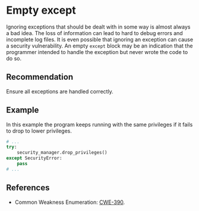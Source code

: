# Empty except
Ignoring exceptions that should be dealt with in some way is almost always a bad idea. The loss of information can lead to hard to debug errors and incomplete log files. It is even possible that ignoring an exception can cause a security vulnerability. An empty `except` block may be an indication that the programmer intended to handle the exception but never wrote the code to do so.


## Recommendation
Ensure all exceptions are handled correctly.


## Example
In this example the program keeps running with the same privileges if it fails to drop to lower privileges.


```python
# ...
try:
    security_manager.drop_privileges()
except SecurityError:
    pass
# ...
```

## References
* Common Weakness Enumeration: [CWE-390](https://cwe.mitre.org/data/definitions/390.html).
